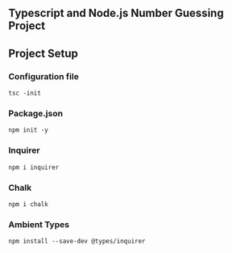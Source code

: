 ## Typescript and Node.js Number Guessing Project

## Project Setup
### Configuration file
`tsc -init`

### Package.json
`npm init -y`

### Inquirer
`npm i inquirer`

### Chalk
``npm i chalk``

### Ambient Types
``npm install --save-dev @types/inquirer ``